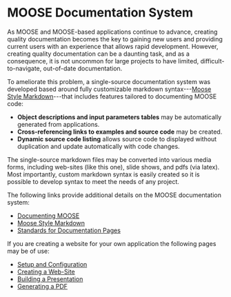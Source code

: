 # MOOSE Documentation System

As MOOSE and MOOSE-based applications continue to advance, creating quality documentation becomes the
key to gaining new users and providing current users with an experience that allows rapid
development. However, creating quality documentation can be a daunting task, and as a consequence, it
is not uncommon for large projects to have limited, difficult-to-navigate, out-of-date documentation.

To ameliorate this problem, a single-source documentation system was developed based around fully
customizable markdown syntax---[Moose Style Markdown](moose_markdown/index.md)---that includes
features tailored to documenting MOOSE code:

* **Object descriptions and input parameters tables** may be automatically generated from applications.
* **Cross-referencing links to examples and source code** may be created.
* **Dynamic source code listing** allows source code to displayed without duplication and update automatically
with code changes.

The single-source markdown files may be converted into various media forms, including web-sites (like
this one), slide shows, and pdfs (via latex). Most importantly, custom markdown syntax is easily
created so it is possible to develop syntax to meet the needs of any project.

The following links provide additional details on the MOOSE documentation system:

* [Documenting MOOSE](moose_docs/generate.md)
* [Moose Style Markdown](moose_docs/moose_markdown/index.md)
* [Standards for Documentation Pages](moose_docs/docs_standards.md)

If you are creating a website for your own application the following pages may be of use:

* [Setup and Configuration](moose_docs/setup.md)
* [Creating a Web-Site](moose_docs/website.md)
* [Building a Presentation](moose_docs/presentation.md)
* [Generating a PDF](moose_docs/pdf.md)
